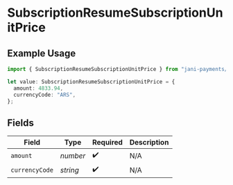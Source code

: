 # SubscriptionResumeSubscriptionUnitPrice

## Example Usage

```typescript
import { SubscriptionResumeSubscriptionUnitPrice } from "jani-payments/models/operations";

let value: SubscriptionResumeSubscriptionUnitPrice = {
  amount: 4833.94,
  currencyCode: "ARS",
};
```

## Fields

| Field              | Type               | Required           | Description        |
| ------------------ | ------------------ | ------------------ | ------------------ |
| `amount`           | *number*           | :heavy_check_mark: | N/A                |
| `currencyCode`     | *string*           | :heavy_check_mark: | N/A                |